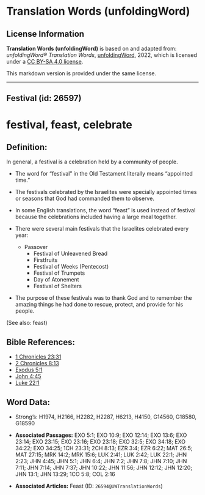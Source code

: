 # Translation Words (unfoldingWord)

## License Information

**Translation Words (unfoldingWord)** is based on and adapted from: _unfoldingWord® Translation Words_, [unfoldingWord](https://unfoldingword.org/utw), 2022, which is licensed under a [CC BY-SA 4.0 license](https://creativecommons.org/licenses/by-sa/4.0/legalcode.en).

This markdown version is provided under the same license.



--------------------------------

## Festival (id: 26597)

festival, feast, celebrate
==========================

Definition:
-----------

In general, a festival is a celebration held by a community of people.

* The word for “festival” in the Old Testament literally means “appointed time.”
* The festivals celebrated by the Israelites were specially appointed times or seasons that God had commanded them to observe.
* In some English translations, the word “feast” is used instead of festival because the celebrations included having a large meal together.
* There were several main festivals that the Israelites celebrated every year:

    + Passover
        + Festival of Unleavened Bread
        + Firstfruits
        + Festival of Weeks (Pentecost)
        + Festival of Trumpets
        + Day of Atonement
        + Festival of Shelters
* The purpose of these festivals was to thank God and to remember the amazing things he had done to rescue, protect, and provide for his people.

(See also: feast)

Bible References:
-----------------

* [1 Chronicles 23:31](https://ref.ly/1Chr23:31)
* [2 Chronicles 8:13](https://ref.ly/2Chr8:13)
* [Exodus 5:1](https://ref.ly/Exod5:1)
* [John 4:45](https://ref.ly/John4:45)
* [Luke 22:1](https://ref.ly/Luke22:1)

Word Data:
----------

* Strong’s: H1974, H2166, H2282, H2287, H6213, H4150, G14560, G18580, G18590

* **Associated Passages:** EXO 5:1; EXO 10:9; EXO 12:14; EXO 13:6; EXO 23:14; EXO 23:15; EXO 23:16; EXO 23:18; EXO 32:5; EXO 34:18; EXO 34:22; EXO 34:25; 1CH 23:31; 2CH 8:13; EZR 3:4; EZR 6:22; MAT 26:5; MAT 27:15; MRK 14:2; MRK 15:6; LUK 2:41; LUK 2:42; LUK 22:1; JHN 2:23; JHN 4:45; JHN 5:1; JHN 6:4; JHN 7:2; JHN 7:8; JHN 7:10; JHN 7:11; JHN 7:14; JHN 7:37; JHN 10:22; JHN 11:56; JHN 12:12; JHN 12:20; JHN 13:1; JHN 13:29; 1CO 5:8; COL 2:16
* **Associated Articles:** Feast (ID: `26594@UWTranslationWords`)

